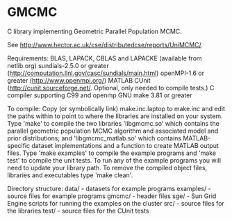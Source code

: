 GMCMC
=====

C library implementing Geometric Parallel Population MCMC.

See http://www.hector.ac.uk/cse/distributedcse/reports/UniMCMC/.

Requirements:
 BLAS, LAPACK, CBLAS and LAPACKE (available from netlib.org)
 sundials-2.5.0 or greater (http://computation.llnl.gov/casc/sundials/main.html)
 openMPI-1.6 or greater (http://www.openmpi.org/)
 MATLAB
 CUnit (http://cunit.sourceforge.net/.  Optional, only needed to compile tests.)
 C compiler supporting C99 and openmp
 GNU make 3.81 or greater
 
To compile:
Copy (or symbolically link) make.inc.laptop to make.inc and edit the paths within to point to where the libraries are
installed on your system.  Type 'make' to compile the two libraries 'libgmcmc.so' which contains the parallel geometric
population MCMC algorithm and associated model and prior distributions; and 'libgmcmc_matlab.so' which contains
MATLAB-specific dataset implementations and a function to create MATLAB output files.  Type 'make examples' to compile the
example programs and 'make test' to compile the unit tests.  To run any of the example programs you will need to update
your library path.  To remove the compiled object files, libraries and executables type 'make clean'.

Directory structure:
 data/     - datasets for example programs
 examples/ - source files for example programs
 gmcmc/    - header files
 sge/      - Sun Grid Engine scripts for running the examples on the cluster
 src/      - source files for the libraries
 test/     - source files for the CUnit tests
